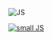 ![JS](http://img.youtube.com/vi/RwCUcN7QC_E/0.jpg)


[![small JS](http://img.youtube.com/vi/dLj1HTn7Szc/0.jpg)](http://www.youtube.com/watch?v=dLj1HTn7Szc "Second part of small JS projects")